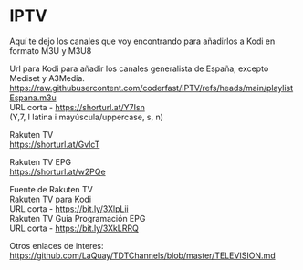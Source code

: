 # IPTV
Aquí te dejo los canales que voy encontrando para añadirlos a Kodi en formato M3U y M3U8

Url para Kodi para añadir los canales generalista de España, excepto Mediset y A3Media.<br />
https://raw.githubusercontent.com/coderfast/IPTV/refs/heads/main/playlistEspana.m3u<br />
URL corta - https://shorturl.at/Y7Isn<br />(Y,7, I latina i mayúscula/uppercase, s, n)<br />

Rakuten TV<br />
https://shorturl.at/GvlcT<br />

Rakuten TV EPG<br />
https://shorturl.at/w2PQe<br />

Fuente de Rakuten TV<br />
Rakuten TV para Kodi<br />
URL corta - https://bit.ly/3XlpLii<br />
Rakuten TV Guia Programación EPG<br />
URL corta - https://bit.ly/3XkLRRQ<br />


Otros enlaces de interes:<br />
https://github.com/LaQuay/TDTChannels/blob/master/TELEVISION.md<br />
